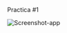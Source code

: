 Practica #1

![Screenshot-app](https://user-images.githubusercontent.com/73866099/107707739-b99f8480-6c98-11eb-9273-a12ba35f504a.PNG)
